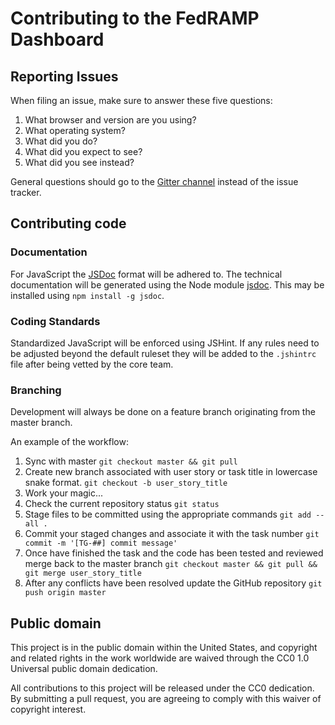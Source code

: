 # Contributing to the FedRAMP Dashboard

## Reporting Issues

When filing an issue, make sure to answer these five questions:

 1. What browser and version are you using?
 2. What operating system?
 3. What did you do?
 4. What did you expect to see?
 5. What did you see instead?

General questions should go to the [Gitter channel](https://gitter.im/truetandem/fedramp-dashboard) instead of the issue tracker.

## Contributing code

### Documentation

For JavaScript the [JSDoc](http://usejsdoc.org) format will be adhered to. The technical documentation will be generated using the
Node module [jsdoc](https://github.com/jsdoc3/jsdoc). This may be installed using ```npm install -g jsdoc```.

### Coding Standards

Standardized JavaScript will be enforced using JSHint. If any rules need to be adjusted beyond the default ruleset they
will be added to the ```.jshintrc``` file after being vetted by the core team.

### Branching

Development will always be done on a feature branch originating from the master branch.

An example of the workflow:

 1. Sync with master
    ```git checkout master && git pull```
 2. Create new branch associated with user story or task title in lowercase snake format.
    ```git checkout -b user_story_title```
 3. Work your magic...
 4. Check the current repository status
    ```git status```
 5. Stage files to be committed using the appropriate commands
    ```git add --all .```
 6. Commit your staged changes and associate it with the task number
    ```git commit -m '[TG-##] commit message'```
 7. Once have finished the task and the code has been tested and reviewed merge back to the master branch
    ```git checkout master && git pull && git merge user_story_title```
 8. After any conflicts have been resolved update the GitHub repository
    ```git push origin master```

## Public domain

This project is in the public domain within the United States, and copyright and related rights in the work worldwide are waived through
the CC0 1.0 Universal public domain dedication.

All contributions to this project will be released under the CC0 dedication. By submitting a pull request, you are agreeing to comply
with this waiver of copyright interest.
